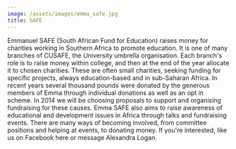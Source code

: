 ```yaml
---
image: /assets/images/emma_safe.jpg
title: SAFE
---
```


Emmanuel SAFE (South African Fund for Education) raises money for charities working in Southern Africa to promote education. It is one of many branches of CUSAFE, the University umbrella organisation. Each branch's role is to raise money within college, and then at the end of the year allocate it to chosen charities. These are often small charities, seeking funding for specific projects, always education-based and in sub-Saharan Africa.
In recent years several thousand pounds were donated by the generous members of Emma through individual donations as well as an opt in scheme. In 2014 we will be choosing proposals to support and organising fundraising for these causes. Emma SAFE also aims to raise awareness of educational and development issues in Africa through talks and fundraising events.
There are many ways of becoming involved, from committee positions and helping at events, to donating money. If you're interested, like us on Facebook here or message  Alexandra Logan.
